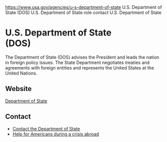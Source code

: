 

https://www.usa.gov/agencies/u-s-department-of-state
U.S. Department of State (DOS)
U.S. Department of State role
contact U.S. Department of State

U.S. Department of State  
(DOS)  
==============================  

The Department of State (DOS) advises the President and leads the nation in foreign policy issues. The State Department negotiates treaties and agreements with foreign entities and represents the United States at the United Nations.

Website  
-------  

[Department of State](https://www.state.gov/)

Contact  
-------  

* [Contact the Department of State](https://register.state.gov/contactus/contactusform)  
* [Help for Americans during a crisis abroad](https://travel.state.gov/content/travel/en/international-travel/emergencies.html)
